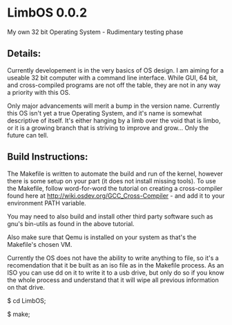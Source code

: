 # LimbOS 0.0.2
My own 32 bit Operating System - Rudimentary testing phase
##
## Details:
Currently developement is in the very basics of OS design. I am aiming for a useable 32 bit computer with a command line interface. 
While GUI, 64 bit, and cross-compiled programs are not off the table, they are not in any way a priority with this OS.


Only major advancements will merit a bump in the version name. Currently this OS isn't yet a true Operating System, and it's name is somewhat descriptive of itself. It's either hanging by a limb over the void that is limbo, or it is a growing branch that is striving to improve and grow... Only the future can tell. 


## Build Instructions:
The Makefile is written to automate the build and run of the kernel, however there is some setup on your part (it does not install missing tools). 
To use the Makefile, follow word-for-word the tutorial on creating a cross-compiler found here at http://wiki.osdev.org/GCC_Cross-Compiler - and add it to your environment PATH variable.

You may need to also build and install other third party software such as gnu's bin-utils as found in the above tutorial.

Also make sure that Qemu is installed on your system as that's the Makefile's chosen VM.

Currently the OS does not have the ability to write anything to file, so it's a recomendation that it be built as an iso file as in the Makefile process. As an ISO you can use dd on it to write it to a usb drive, but only do so if you know the whole process and understand that it will wipe all previous information on that drive.


$ cd LimbOS;

$ make; 


